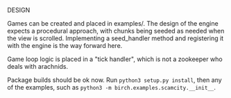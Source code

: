 DESIGN

Games can be created and placed in examples/. The design of the engine expects a procedural approach,
with chunks being seeded as needed when the view is scrolled. Implementing a seed_handler method and registering
it with the engine is the way forward here.

Game loop logic is placed in a "tick handler", which is not a zookeeper who deals with arachnids.

Package builds should be ok now. Run `python3 setup.py install`, then any of the examples, such as `python3 -m birch.examples.scamcity.__init__`.
